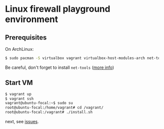# Linux firewall playground environment

## Prerequisites

On ArchLinux:

```sh
$ sudo pacman -S virtualbox vagrant virtualbox-host-modules-arch net-tools
```

Be careful, don't forget to install `net-tools` ([more info](https://wiki.archlinux.org/title/Vagrant#Virtual_machine_is_not_network_accessible_from_the_Arch_host_OS))

## Start VM
```sh
$ vagrant up
$ vagrant ssh
vagrant@ubuntu-focal:~$ sudo su
root@ubuntu-focal:/home/vagrant# cd /vagrant/
root@ubuntu-focal:/vagrant# ./install.sh
```

next, see [issues](https://github.com/stephane-klein/linux-firewall-playground/issues).
